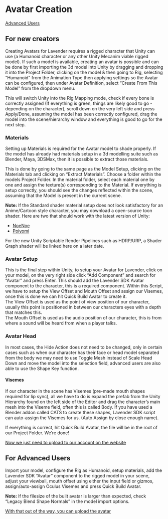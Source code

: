 # Avatar Creation

[Advanced Users](#for-advanced-users)

## For new creators

Creating Avatars for Lavender requires a rigged character that Unity can use (a Humanoid character or any other Unity Mecanim viable rigged model). If such a model is available, creating an avatar is possible and can be done by first importing the 3d model into Unity by dragging and dropping it into the Project Folder, clicking on the model & then going to Rig, selecting “Humanoid” from the Animation Type then applying settings so the Avatar can be configured, then under Avatar Definition, select “Create From This Model” from the dropdown menu.

This will switch Unity into the Rig Mapping mode, check if every bone is correctly assigned (If everything is green, things are likely good to go - depending on the character), scroll down on the very left side and press Apply/Done, assuming the model has been correctly configured, drag the model into the scene/hierarchy window and everything is good to go for the next step.


### Materials
Setting up Materials is required for the Avatar model to shade properly. If the model has already had materials setup in a 3d modelling suite such as Blender, Maya, 3DSMax, then it is possible to extract those materials.

This is done by going to the same page as the Model Setup, clicking on the Materials tab and clicking on “Extract Materials”. Choose a folder within the models Project Folder. In the material folder, select each material one by one and assign the texture(s) corresponding to the Material. If everything is setup correctly, you should see the changes reflected within the scene, assuming that the Model is present in the current scene.

**Note:** If the Standard shader material setup does not look satisfactory for an Anime/Cartoon style character, you may download a open-source toon shader. Here are two that should work with the latest version of Unity:

 - [NoeNoe](https://github.com/HugoZink/NoeNoeShaderEdits)
 - [Poiyomi](https://github.com/poiyomi/PoiyomiToonShader)

For the new Unity Scriptable Render Pipelines such as HDRP/URP, a Shader Graph shader will be linked here on a later date.

### Avatar Setup
This is the final step within Unity, to setup your Avatar for Lavender, click on your model, on the very right side click “Add Component” and search for “Avatar” and press Enter. This should add the Lavender SDK Avatar component to the character, this is a required component. Within this Script, we have to setup the View Offset and Mouth Offset and assign our Visemes, once this is done we can hit Quick Build Avatar to create it.  
The View Offset is used as the point of view position of our character, usually this point is positioned in between our characters eyes with a depth that matches this.  
The Mouth Offset is used as the audio position of our character, this is from where a sound will be heard from when a player talks.

### Avatar Head
In most cases, the Hide Action does not need to be changed, only in certain cases such as when our character has their face or head model separated from the body we may need to use Toggle Mesh instead of Scale Head Down and move the model into the selection field, advanced users are also able to use the Shape Key function.

#### Visemes
If our character in the scene has Visemes (pre-made mouth shapes required for lip sync), all we have to do is expand the prefab from the Unity Hierarchy found on the left side of the Editor and drag the character’s main mesh into the Viseme field, often this is called Body. If you have used a Blender addon called CATS to create these shapes, Lavender SDK script can auto-assign the Visemes for us. (Auto Assign by close enough name).

If everything is correct, hit Quick Build Avatar, the file will be in the root of our Project Folder. We’re done!

[Now we just need to upload to our account on the website](./uploading-content.md)

## For Advanced Users
Import your model, configure the Rig as Humanoid, setup materials, add the Lavender SDK “Avatar” component to the rigged model in your scene, adjust your viewball, mouth offset using either the input field or gizmos, assign/auto-assign Oculus Visemes and press Quick Build Avatar.

**Note:** If the filesize of the built avatar is larger than expected, check “Legacy Blend Shape Normals” in the model import options.

[With that out of the way, you can upload the avatar](./uploading-content.md)






